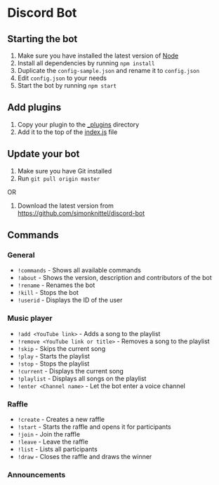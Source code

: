 Discord Bot
===

Starting the bot
---
1. Make sure you have installed the latest version of [Node](https://nodejs.org/en/)
2. Install all dependencies by running `npm install`
3. Duplicate the `config-sample.json` and rename it to `config.json`
4. Edit `config.json` to your needs
5. Start the bot by running `npm start`

Add plugins
---
1. Copy your plugin to the [_plugins](./_plugins) directory
1. Add it to the top of the [index.js](./index.js) file

Update your bot
---
1. Make sure you have Git installed
2. Run `git pull origin master`

OR

1. Download the latest version from https://github.com/simonknittel/discord-bot

Commands
---

### General
* `!commands` - Shows all available commands
* `!about` - Shows the version, description and contributors of the bot
* `!rename` - Renames the bot
* `!kill` - Stops the bot
* `!userid` - Displays the ID of the user

### Music player
* `!add <YouTube link>` - Adds a song to the playlist
* `!remove <YouTube link or title>` - Removes a song to the playlist
* `!skip` - Skips the current song
* `!play` - Starts the playlist
* `!stop` - Stops the playlist
* `!current` - Displays the current song
* `!playlist` - Displays all songs on the playlist
* `!enter <Channel name>` - Let the bot enter a voice channel

### Raffle
* `!create` - Creates a new raffle
* `!start` - Starts the raffle and opens it for participants
* `!join` - Join the raffle
* `!leave` - Leave the raffle
* `!list` - Lists all participants
* `!draw` - Closes the raffle and draws the winner

### Announcements
